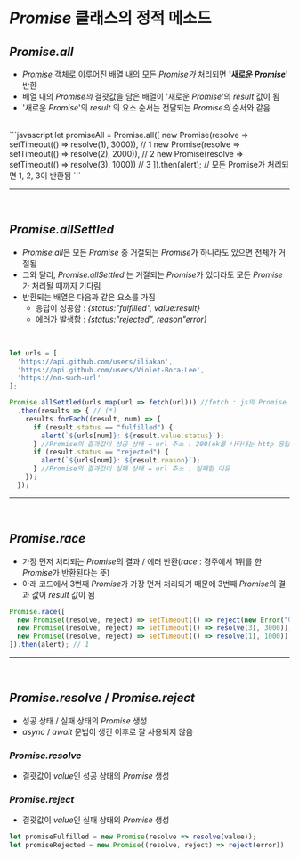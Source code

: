 # *Promise* 클래스의 정적 메소드

## *Promise.all*
- *Promise* 객체로 이루어진 배열 내의 모든 *Promise가* 처리되면 **'새로운 *Promise*'** 반환 
- 배열 내의 *Promise의* 결괏값을 담은 배열이 '새로운 *Promise*'의 *result* 값이 됨
- '새로운 *Promise*'의 *result* 의 요소 순서는 전달되는 *Promise의* 순서와 같음
<br>
```javascript
let promiseAll = Promise.all([
    new Promise(resolve => setTimeout(() => resolve(1), 3000)), // 1
    new Promise(resolve => setTimeout(() => resolve(2), 2000)), // 2
    new Promise(resolve => setTimeout(() => resolve(3), 1000))  // 3
]).then(alert); // 모든 Promise가 처리되면 1, 2, 3이 반환됨
```


---
<br>

## *Promise.allSettled*
- *Promise.all*은 모든 *Promise* 중 거절되는 *Promise*가 하나라도 있으면 전체가 거절됨
- 그와 달리, *Promise.allSettled* 는 거절되는 *Promise*가 있더라도 모든 *Promise*가 처리될 때까지 기다림
- 반환되는 배열은 다음과 같은 요소를 가짐
  - 응답이 성공함 : *{status:"fulfilled", value:result}*
  - 에러가 발생함 : *{status:"rejected", reason"error}*
<br>

```javascript
let urls = [
  'https://api.github.com/users/iliakan',
  'https://api.github.com/users/Violet-Bora-Lee',
  'https://no-such-url'
];

Promise.allSettled(urls.map(url => fetch(url))) //fetch : js의 Promise 기반의 내장 api, 네트워크를 통해 서버에 http 요청을 보내고 응답을 받아옴
  .then(results => { // (*)
    results.forEach((result, num) => {
      if (result.status == "fulfilled") { 
        alert(`${urls[num]}: ${result.value.status}`);
      } //Promise의 결과값이 성공 상태 → url 주소 : 200(ok를 나타내는 http 응답 코드 중 하나)
      if (result.status == "rejected") {
        alert(`${urls[num]}: ${result.reason}`);
      } //Promise의 결과값이 실패 상태 → url 주소 : 실패한 이유
    });
  });
```
---
<br>

## *Promise.race*
- 가장 먼저 처리되는 *Promise*의 결과 / 에러 반환(*race* : 경주에서 1위를 한 *Promise*가 반환된다는 뜻)
- 아래 코드에서 3번째 *Promise*가 가장 먼저 처리되기 때문에 3번째 *Promise*의 결과 값이 *result* 값이 됨

```javascript
Promise.race([
  new Promise((resolve, reject) => setTimeout(() => reject(new Error("에러 발생!")), 2000)),
  new Promise((resolve, reject) => setTimeout(() => resolve(3), 3000)),
  new Promise((resolve, reject) => setTimeout(() => resolve(1), 1000))
]).then(alert); // 1
```
---
<br>

## *Promise.resolve* / *Promise.reject*
- 성공 상태 / 실패 상태의 *Promise* 생성
- *async* / *await* 문법이 생긴 이후로 잘 사용되지 않음

### *Promise.resolve*
- 결괏값이 *value*인 성공 상태의 *Promise* 생성

### *Promise.reject*
- 결괏값이 *value*인 실패 상태의 *Promise* 생성
```javascript
let promiseFulfilled = new Promise(resolve => resolve(value));
let promiseRejected = new Promise((resolve, reject) => reject(error))
```

